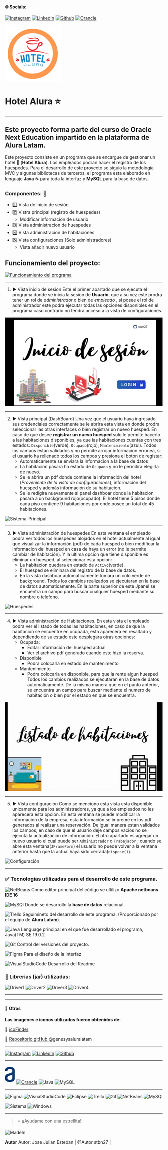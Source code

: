 <!-- Proyecto: Challenge Hotel Alura-->

#### 🌐 Socials:
[![Instagram](https://img.shields.io/badge/Instagram-%23E4405F.svg?logo=Instagram&logoColor=white)](https://instagram.com/stbn27) 
[![LinkedIn](https://img.shields.io/badge/LinkedIn-%230077B5.svg?logo=linkedin&logoColor=white)](https://linkedin.com/in/estebanjose27) 
[![Github](https://img.shields.io/badge/github-%23171515.svg?logo=GitHub&logoColor=white)](https://github.com/stbn27) 
[![Orancle](https://img.shields.io/badge/Oracle-%23CD5C5C.svg?logo=Oracle&logoColor=white)](https://oracle.com/stbn27) 


![Hotel Alura](/img-Proyect/logo.png)
# Hotel Alura  :star:
---
## Este proyecto  forma parte del curso de **Oracle Next Education** impartido en la plataforma de **Alura Latam**.
 Este proyecto consiste en un programa que se encargue de gestionar  un hotel  :hotel: (**Hotel Alura**). Los empleados podran hacer el registro de los huespedes. Para el desarrollo de este proyecto se siguio la metodología MVC y algunas bibliotecas de terceros, el programa esta elaborado en lenguaje **Java** :coffee: para toda la interfaz  y **MySQL** para la base de datos.
### Componentes:  :pencil:
- :one: Vista de inicio de sesión.
- :two: Vistra principal (registro de huespedes)
	- Modificar informacion de usuario
- :three: Vista administracion de huespedes
- :four: Vista administracion de habitaciones
- :five: Vista configuraciones (Solo administradores)
	- Vista añadir nuevo usuario

## Funcionamiento del proyecto:

[![Funcionamiento del programa](https://img.youtube.com/vi/TPgWtLo7C7U/0.jpg)](https://www.youtube.com/watch?v=TPgWtLo7C7U)


---

1.  :arrow_forward: Vista inicio de sesion
Este el primer apartado que se ejecuta el programa donde se inicia la sesion de **Usuario**, que a su vez este prodra tener un rol de *administrador* o bien de *empleado* , si posee el rol de administrador este podra ejecutar todas las opciones disponibles en el programa caso contrario no tendra acceso a la vista de configuraciones.

![Inicio-Sesión](/img-Proyect/login.gif)

--- 

2. :arrow_forward: Vista principal (DashBoard)
Una vez que el usuario haya ingresado sus credenciales correctamente se le abrira esta vista en donde prodra seleccionar las otras interfaces o bien registrar un nuevo huesped.
En caso de que desee **registrar un nuevo huesped** solo le permite hacerlo a las habitaciones disponibles, ya que las habitaciones cuentas con tres estados: `Disponible`(verde), `Ocupado`(rojo), `Mantenimiento`(azul). Todos los campos estan validados y no permite arrojar informacion erronea, si el usuario ha rellenado todos los campos y presiona el boton de registar:
	- Automaticamente se enviara la informacion a la base de datos
	- La habitacion pasara ha estado de `Ocupado` y no le permitira elegirla de nuevo.
	- Se le abrira un pdf donde contiene la información del hotel (*Proveniente de la vista de configuraciones*), información del huesped y además información de su habitacion.
	- Se le redigira nuevamente al panel dashboar donde la habitacion pasara a un background rojo(ocupado).
El hotel tiene 5 pisos donde cada piso contiene 9 habitaciones por ende posee un total de 45 habitaciones.

![Sistema-Principal](/img-Proyect/dash.gif)

---

3. :arrow_forward:  Vista administración de huespedes
En esta ventana el empleado podra ver todos los huespedes alojados en el hotel actualmente al igual que visualizar la información (pdf) de cada huesped o bien modificar la informacion del huesped en casa de haya un error (no le permite cambiar de habitación). Y la ultima opcion que tiene disponible es eliminar un huesped, al seleccionar esta opcion:
	- La habitacion quedara en estado de `Activo`(verde).
	- El huesped se eliminara del registro de la base de datos.
	- En la vista dashboar automaticamente tomara un colo verde de background.
Todos los cambios realizados se ejecutaran en la base de datos automaticamente.
En la parte superior de este Jpanel se encuentra un campo para buscar cualquier huesped mediante su nombre o telefono.

![Huespedes](/img-Proyect/huesped.gif)

---

4.  :arrow_forward:  Vista administración de Habitaciones.
En esta vista el empleado podra ver el listado de todas las habitaciones,  en caso de que la habitación se encuentre en ocupada, esta aparecera en resaltado y dependiendo de su estado este desplegara otras opciones:
	- Ocupada:
		- Editar información del huesped actual
		- Ver el archivo pdf generado cuando este hizo la reserva.
	- Disponible
		- Podra colocarla en estado de mantenimento
	- Mantenimiento
		- Podra colocarla en disponible, para que la rente algun huesped
Todos los cambios realizados se ejecutaran en la base de datos automaticamente.
De la misma manera que en el punto anterior, se encuentra un campo para buscar mediante el numero de habitación o bien por el estado en que se encuentra.

![Habitaciones](/img-Proyect/habitacion.gif)

---

5.  :arrow_forward:  Vista configuración
Como se menciono esta vista esta disponible unicamente para los administradores, ya que a los empleados no les aparecera esta opción.
En esta ventana se puede modificar la informacion de la empresa, esta información se impreme en los pdf generados al realizar una reservación. De igual manera estan validados los campos, en caso de que el usuario deje campos vacios no se ejecuta la actualización de información.
El otro apartado es agregar un nuevo usuario el cual puede ser `Administrador` o `Trabajador` ; cuando se abre esta ventana(`JFrameForm`) el usuario no puede volver a la ventana anterior hasta que la actual haya sido cerrada(`dispose()`).

![Configuración](/img-Proyect/configura.gif)

---

### :white_check_mark: Tecnologias utilizadas para el desarrollo de este programa.
 
![NetBeans](https://img.shields.io/badge/apache%20netbeans-1B6AC6?style=for-the-badge&logo=apache%20netbeans%20IDE&logoColor=white) Como editor principal del código se ultilizo **Apache netbeans IDE 16**

![MySQl](https://img.shields.io/badge/MySQL-005C84?style=for-the-badge&logo=mysql&logoColor=white "MySQL") Donde se desarrollo la **base de datos**  relacional.

![Trello](https://img.shields.io/badge/Trello-0052CC?style=for-the-badge&logo=trello&logoColor=white) Seguimineto del desarrollo de este programa. (Proporcionado por el equipo de **Alura Latam**).

![Java](https://img.shields.io/badge/Java-ED8B00?style=for-the-badge&logo=openjdk&logoColor=white "Java") Lenguage principal en el que fue desarrollado el programa, Java(TM) SE 19.0.2

![Git](https://img.shields.io/badge/GIT-E44C30?style=for-the-badge&logo=git&logoColor=white) Control del versiones del proyecto.

![Figma](https://img.shields.io/badge/Figma-F24E1E?style=for-the-badge&logo=figma&logoColor=white "Figma") Para el diseño de la interfaz

![VisualStudioCode](https://img.shields.io/badge/Visual_Studio_Code-0078D4?style=for-the-badge&logo=visual%20studio%20code&logoColor=white) Desarrollo del Readme



### :small_orange_diamond: Librerias (jar) utilizadas:
![Driver1](https://img.shields.io/badge/Libreria-JCalendar_1.4-orange?)
![Driver2](https://img.shields.io/badge/Libreria%20-AbsoluteLayout-green?)
![Driver3](https://img.shields.io/badge/Libreria%20-mysql_Conector_j_8.0.32_-blue?)
![Driver4](https://img.shields.io/badge/Libreria%20-itext_pdf_5.0.3-red?)

---
---

#### :beginner: Otros

**Las imagenes e iconos utilizados fueron obtenidos de:**

:open_file_folder: [icoFinder](https://www.iconfinder.com/)

:open_file_folder: [Repositorio gitHub ](https://github.com/alura-challenges/challenge-one-alura-hotel-latam) @genesysaluralatam

---




[![Instagram](https://img.shields.io/badge/Instagram-%23E4405F.svg?logo=Instagram&logoColor=white)](https://instagram.com/stbn27) 
[![LinkedIn](https://img.shields.io/badge/LinkedIn-%230077B5.svg?logo=linkedin&logoColor=white)](https://linkedin.com/in/estebanjose27) 
[![Github](https://img.shields.io/badge/github-%23171515.svg?logo=GitHub&logoColor=white)](https://github.com/stbn27) 

---
![Alura](/img-Proyect/Alura.svg "Alura Latam") 
[![Orancle](https://img.shields.io/badge/Oracle-%23CD5C5C.svg?logo=Oracle&logoColor=white)](https://oracle.com/stbn27) 
![Java](https://img.shields.io/badge/Java-ED8B00?style=for-the-badge&logo=openjdk&logoColor=white "Java")
![MySQL](https://img.shields.io/badge/MySQL-00000F?style=for-the-badge&logo=mysql&logoColor=white "MySQL")

---

![Figma](https://img.shields.io/badge/Figma-F24E1E?style=for-the-badge&logo=figma&logoColor=white "Figma")
![VisualStudioCode](https://img.shields.io/badge/Visual_Studio_Code-0078D4?style=for-the-badge&logo=visual%20studio%20code&logoColor=white)
![Eclipse](https://img.shields.io/badge/Eclipse-2C2255?style=for-the-badge&logo=eclipse&logoColor=white)
![Trello](https://img.shields.io/badge/Trello-0052CC?style=for-the-badge&logo=trello&logoColor=white)
![Git](https://img.shields.io/badge/GIT-E44C30?style=for-the-badge&logo=git&logoColor=white)
![NetBeans](https://img.shields.io/badge/apache%20netbeans-1B6AC6?style=for-the-badge&logo=apache%20netbeans%20IDE&logoColor=white)
![MySQl](https://img.shields.io/badge/MySQL-005C84?style=for-the-badge&logo=mysql&logoColor=white "MySQL")

![Sistema](https://img.shields.io/badge/Intel-Core_i5_7th-0071C5?style=for-the-badge&logo=intel&logoColor=white)
![Windows](https://img.shields.io/badge/Windows-0078D6?style=for-the-badge&logo=windows&logoColor=white)

---
> :star: ¡¡Ayudame con una estrellita!!

![MadeIn](https://img.shields.io/badge/Made%20with-Java-1f425f.svg)

**Autor**
Autor: Jose Julian Esteban | 
@Autor stbn27 | 

